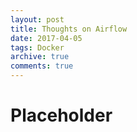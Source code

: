 ```yaml
---
layout: post
title: Thoughts on Airflow
date: 2017-04-05
tags: Docker 
archive: true
comments: true
---
```


# Placeholder